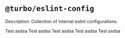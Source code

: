 # `@turbo/eslint-config`

Description:
Collection of internal eslint configurations.


Test asdsa
Test asdsa
Test asdsa
Test asdsa
Test asdsa
